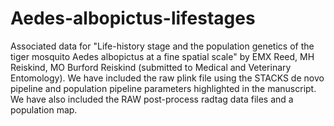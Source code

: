 # Aedes-albopictus-lifestages
Associated data for "Life-history stage and the population genetics of the tiger mosquito Aedes albopictus at a fine spatial scale" by EMX Reed, MH Reiskind, MO Burford Reiskind (submitted to Medical and Veterinary Entomology). We have included the raw plink file using the STACKS de novo pipeline and population pipeline parameters highlighted in the manuscript. We have also included the RAW post-process radtag data files and a population map.
